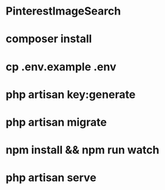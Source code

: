 # PinterestImageSearch
# composer install
# cp .env.example .env
# php artisan key:generate
# php artisan migrate
# npm install && npm run watch
# php artisan serve
